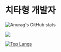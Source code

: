 # 치타형 개발자


![Anurag's GitHub stats](https://github-readme-stats.vercel.app/api?username=AKAPUCH&count_private=true&show_icons=true&theme=cobalt)

<a href="https://opgc.me/#/users/AKAPUCH" target="_blank"><img src="https://api.opgc.me/githubs/users/AKAPUCH/tag/?theme=basic" /></a>

[![Top Langs](https://github-readme-stats.vercel.app/api/top-langs/?username=AKAPUCH&layout=compact)](https://github.com/anuraghazra/github-readme-stats)

